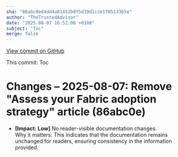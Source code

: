 ```yaml
---
sha: "86abc0ed4dd4a81452b0f5d39d1cce1f0513365e"
author: "TheTrustedAdvisor"
date: "2025-08-07 16:52:06 +0100"
subject: "Toc"
merge: false
---
```


[View commit on GitHub](https://github.com/TheTrustedAdvisor/FabricAdoptionFramework/commit/86abc0ed4dd4a81452b0f5d39d1cce1f0513365e)

This commit: Toc

# Changes – 2025-08-07: Remove "Assess your Fabric adoption strategy" article (86abc0e)

- **[Impact: Low]** No reader-visible documentation changes.  
Why it matters: This indicates that the documentation remains unchanged for readers, ensuring consistency in the information provided.
